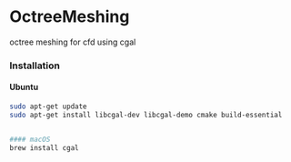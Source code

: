 # OctreeMeshing
octree meshing for cfd using cgal

### Installation

#### Ubuntu
```sh
sudo apt-get update
sudo apt-get install libcgal-dev libcgal-demo cmake build-essential


#### macOS
brew install cgal

